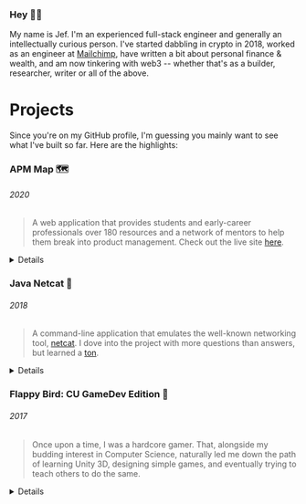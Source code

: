 ### Hey 👋🏼

My name is Jef. I'm an experienced full-stack engineer and generally an intellectually curious person. I've started dabbling in crypto in 2018, worked as an engineer at [Mailchimp](https://mailchimp.com/), have written a bit about personal finance & wealth, and am now tinkering with web3 -- whether that's as a builder, researcher, writer or all of the above.

# Projects

Since you're on my GitHub profile, I'm guessing you mainly want to see what I've built so far. Here are the highlights:

### APM Map 🗺️
###### 2020

> A web application that provides students and early-career professionals over 180 resources and a network of mentors to help them break into product management. Check out the live site [here](https://apmmap.co).


<details>
<br> 
  
  **Repository**: [apm-map/apm-map](https://github.com/apm-map/apm-map) <br>
  
  <p align="center">
    <a href="https://apmmap.co">
      <img width="800" height="350" src="./apm.svg">
    </a>
  </p>
  
</details>

### Java Netcat 💬
###### 2018

> A command-line application that emulates the well-known networking tool, [netcat](https://en.wikipedia.org/wiki/Netcat). I dove into the project with more questions than answers, but learned a [ton](https://github.com/jf2978/Java-Netcat/blob/master/sockets.notes).

<details>
<br> 
   
  **Repository**: [jf2978/java-netcat](https://github.com/jf2978/Java-Netcat) <br>
 
###### "Server"
    
<p align="center">
  <img src="./nc-server-demo.svg">
</p>

###### "Client"
    
<p align="center">
  <img src="./nc-client-demo.svg">
</p>

</details>

### Flappy Bird: CU GameDev Edition 🐤
###### 2017

> Once upon a time, I was a hardcore gamer. That, alongside my budding interest in Computer Science, naturally led me down the path of learning Unity 3D, designing simple games, and eventually trying to teach others to do the same.

<details>
<br> 
 
  **Repository**: [jf2978/flappy-bird-clone](https://github.com/jf2978/flappy-bird-clone) <br>
  <p align="center">
    <a href="https://github.com/jf2978/flappy-bird-clone">
      <img width="600" height="350" src="./flappy.png">
    </a>
  </p>
  
  [Play the game here](https://jf2978.itch.io/flappy-bird)!
  
</details>


